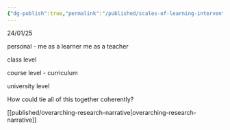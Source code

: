```yaml
---
{"dg-publish":true,"permalink":"/published/scales-of-learning-interventions/"}
---
```


24/01/25

personal - me as a learner
me as a teacher 

class level

course level - curriculum

university level

How could tie all of this together coherently? 

[[published/overarching-research-narrative\|overarching-research-narrative]] 